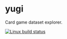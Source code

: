# yugi

Card game dataset explorer.

[![Linux build status](https://travis-ci.org/henrywallace/yugi.svg)](https://travis-ci.org/henrywallace/yugi.svg)
